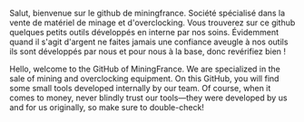Salut, bienvenue sur le github de miningfrance. 
Société spécialisé dans la vente de matériel de minage et d'overclocking. 
Vous trouverez sur ce github quelques petits outils développés en interne par nos soins. 
Évidemment quand il s'agit d'argent ne faites jamais une confiance aveugle à nos outils ils sont développés par nous et pour nous à la base, donc revérifiez bien !


Hello, welcome to the GitHub of MiningFrance. 
We are specialized in the sale of mining and overclocking equipment. 
On this GitHub, you will find some small tools developed internally by our team. Of course, when it comes to money, never blindly trust our tools—they were developed by us and for us originally, so make sure to double-check!
